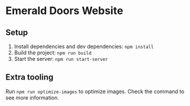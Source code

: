 # Emerald Doors Website

## Setup
1. Install dependencies and dev dependencies: `npm install`
2. Build the project: `npm run build`
3. Start the server: `npm run start-server`

## Extra tooling
Run `npm run optimize-images` to optimize images.  Check the command to see more information.

